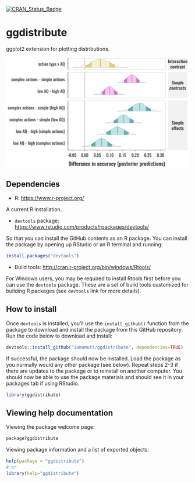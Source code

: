 [![CRAN_Status_Badge](http://www.r-pkg.org/badges/version/ggdistribute)](https://cran.r-project.org/package=ggdistribute)

# ggdistribute

ggplot2 extension for plotting distributions.

![Figure 1.](vignettes/media/example_fig.png)

## Dependencies

- R: <https://www.r-project.org/>

A current R installation.

- `devtools` package: <https://www.rstudio.com/products/rpackages/devtools/>

So that you can install the GitHub contents as an R package. You can install the package by opening up RStudio or an R terminal and running:

```r
install.packages("devtools")
```

- Build tools: <http://cran.r-project.org/bin/windows/Rtools/>

For Windows users, you may be required to install Rtools first before you can use the `devtools` package. These are a set of build tools customized for building R packages (see `devtools` link for more details).


## How to install

Once `devtools` is installed, you’ll use the `install_github()` function
from the package to download and install the package from this GitHub
repository. Run the code below to download and install:

``` r
devtools::install_github("iamamutt/ggdistribute", dependencies=TRUE)
```

If successful, the package should now be installed. Load the package as you normally would any other package (see below). Repeat steps 2–3 if there are updates to the package or to reinstall on another computer. You should now be able to use the package materials and should see it in your packages tab if using RStudio.

``` r
library(ggdistribute)
```

## Viewing help documentation

Viewing the package welcome page:

``` r
package?ggdistribute
```

Viewing package information and a list of exported objects:

``` r
help(package = "ggdistribute")
# or
library(help="ggdistribute")
```

<!--
devtools::build(pkg = ".", path = "../tarballs", binary = FALSE, args = c("--md5"))
-->
